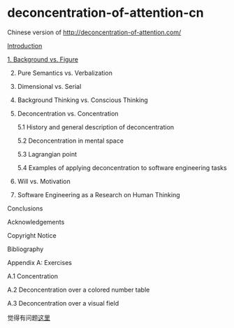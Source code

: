 # deconcentration-of-attention-cn

Chinese version of http://deconcentration-of-attention.com/

[Introduction](http://blog.fengweizhou.com/2015/08/12/deconcentration-of-attention-1/)

[1. Background vs. Figure](http://blog.fengweizhou.com/2015/08/12/deconcentration-of-attention-2/)

2. Pure Semantics vs. Verbalization

3. Dimensional vs. Serial

4. Background Thinking vs. Conscious Thinking

5. Deconcentration vs. Concentration

	5.1 History and general description of deconcentration
	
	5.2 Deconcentration in mental space
	
	5.3 Lagrangian point
	
	5.4 Examples of applying deconcentration to software engineering tasks

6. Will vs. Motivation

7. Software Engineering as a Research on Human Thinking

Conclusions

Acknowledgements

Copyright Notice

Bibliography

Appendix A: Exercises
	
A.1 Concentration
	
A.2 Deconcentration over a colored number table
	
A.3 Deconcentration over a visual field
	
	
觉得有问题[这里](https://github.com/dopcn/deconcentration-of-attention-cn/issues/new)
